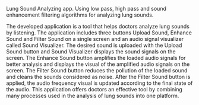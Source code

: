 Lung Sound Analyzing app. Using low pass, high pass and sound enhancement filtering algorithms for analyzing lung sounds. 

The developed application is a tool that helps doctors analyze lung sounds
by listening. The application includes three buttons Upload Sound, Enhance Sound
and Filter Sound on a single screen and an audio signal visualizer called Sound
Visualizer. The desired sound is uploaded with the Upload Sound button and Sound
Visualizer displays the sound signals on the screen. The Enhance Sound button
amplifies the loaded audio signals for better analysis and displays the visual of the
amplified audio signals on the screen. The Filter Sound button reduces the pollution
of the loaded sound and cleans the sounds considered as noise. After the Filter Sound
button is applied, the audio frequency visual is updated according to the final state of
the audio. This application offers doctors an effective tool by combining many
processes used in the analysis of lung sounds into one platform.

